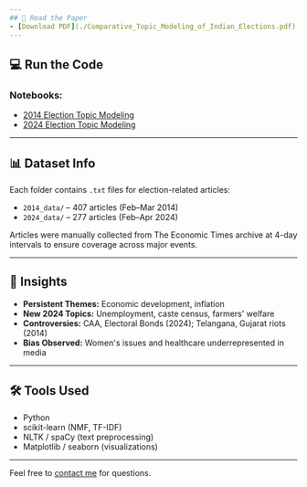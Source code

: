 ```yaml
---
## 📘 Read the Paper
- [Download PDF](./Comparative_Topic_Modeling_of_Indian_Elections.pdf)
---
```


## 💻 Run the Code
### Notebooks:

- [2014 Election Topic Modeling](./2014.ipynb)
- [2024 Election Topic Modeling](./2024.ipynb)

---
## 📊 Dataset Info

Each folder contains `.txt` files for election-related articles:

- `2014_data/` – 407 articles (Feb–Mar 2014)
- `2024_data/` – 277 articles (Feb–Apr 2024)

Articles were manually collected from The Economic Times archive at 4-day intervals to ensure coverage across major events.

---

## 🧠 Insights

- **Persistent Themes:** Economic development, inflation
- **New 2024 Topics:** Unemployment, caste census, farmers' welfare
- **Controversies:** CAA, Electoral Bonds (2024); Telangana, Gujarat riots (2014)
- **Bias Observed:** Women's issues and healthcare underrepresented in media

---

## 🛠 Tools Used

- Python
- scikit-learn (NMF, TF-IDF)
- NLTK / spaCy (text preprocessing)
- Matplotlib / seaborn (visualizations)

---

Feel free to [contact me](mailto:deval9325@gmail.com) for questions.

